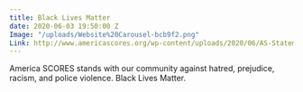 ```yaml
---
title: Black Lives Matter
date: 2020-06-03 19:50:00 Z
Image: "/uploads/Website%20Carousel-bcb9f2.png"
Link: http://www.americascores.org/wp-content/uploads/2020/06/AS-Statement.pdf
---
```


America SCORES stands with our community against hatred, prejudice, racism, and police violence. Black Lives Matter.